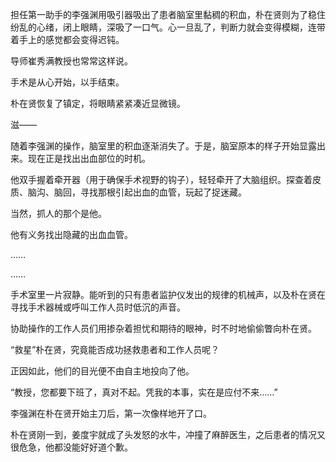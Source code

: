 担任第一助手的李强渊用吸引器吸出了患者脑室里黏稠的积血，朴在贤则为了稳住纷乱的心绪，闭上眼睛，深吸了一口气。心一旦乱了，判断力就会变得模糊，连带着手上的感觉都会变得迟钝。

导师崔秀满教授也常常这样说。

手术是从心开始，以手结束。

朴在贤恢复了镇定，将眼睛紧紧凑近显微镜。

滋——

随着李强渊的操作，脑室里的积血逐渐消失了。于是，脑室原本的样子开始显露出来。现在正是找出出血部位的时机。

他双手握着牵开器（用于确保手术视野的钩子），轻轻牵开了大脑组织。探查着皮质、脑沟、脑回，寻找那根引起出血的血管，玩起了捉迷藏。

当然，抓人的那个是他。

他有义务找出隐藏的出血血管。

……

……

手术室里一片寂静。能听到的只有患者监护仪发出的规律的机械声，以及朴在贤在寻找手术器械或呼叫工作人员时低沉的声音。

协助操作的工作人员们用掺杂着担忧和期待的眼神，时不时地偷偷瞥向朴在贤。

“救星”朴在贤，究竟能否成功拯救患者和工作人员呢？

正因如此，他们的目光便不由自主地投向了他。

“教授，您都要下班了，真对不起。凭我的本事，实在是应付不来……”

李强渊在朴在贤开始主刀后，第一次像样地开了口。

朴在贤刚一到，姜度宇就成了头发怒的水牛，冲撞了麻醉医生，之后患者的情况又很危急，他都没能好好道个歉。